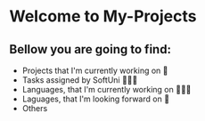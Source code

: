 <h1>Welcome to My-Projects</h1>

<h2>Bellow you are going to find:
</h2>

* Projects that I'm currently working on 👾
* Tasks assigned by SoftUni 👨🏻‍🎓
* Languages, that I'm currently working on 👨🏻‍💻
* Laguages, that I'm looking forward on 🧐
* Others
